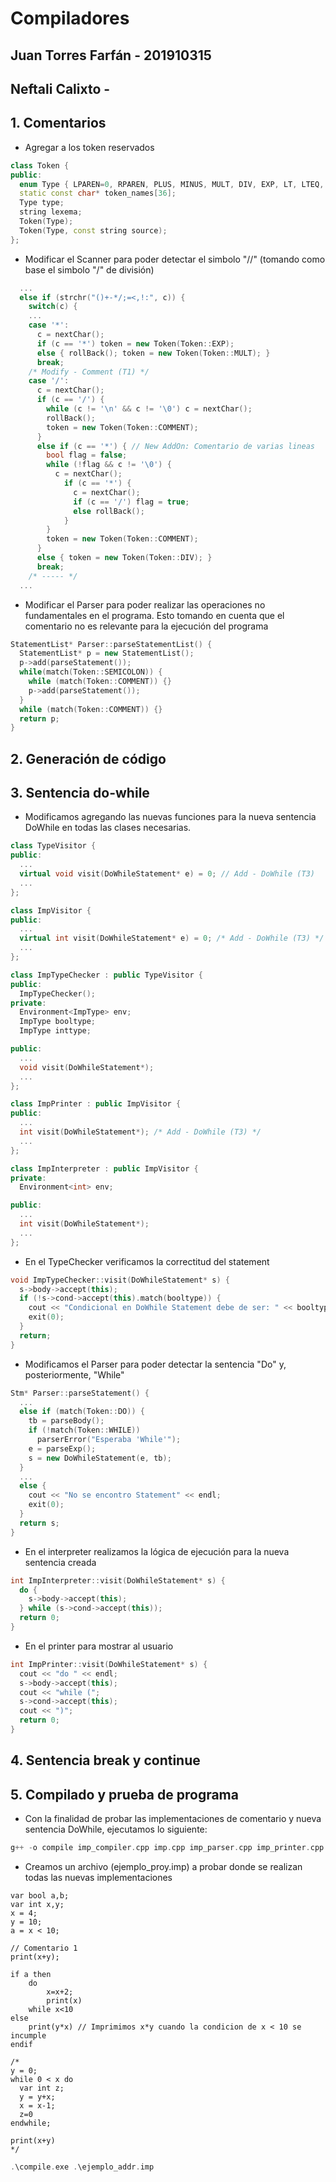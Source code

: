 # Compiladores

## Juan Torres Farfán - 201910315
## Neftali Calixto - 

## 1. Comentarios

- Agregar a los token reservados

```c++
class Token {
public:
  enum Type { LPAREN=0, RPAREN, PLUS, MINUS, MULT, DIV, EXP, LT, LTEQ, EQ,  NUM, ID, PRINT, SEMICOLON, COMMA, ASSIGN, CONDEXP, IF, THEN, ELSE, ENDIF, WHILE, DO, ENDWHILE, ERR, END, VAR, NOT , TRUE, FALSE, AND, OR, FOR, COLON, ENDFOR, COMMENT };
  static const char* token_names[36];
  Type type;
  string lexema;
  Token(Type);
  Token(Type, const string source);
};
```

- Modificar el Scanner para poder detectar el simbolo "//" (tomando como base el simbolo "/" de división)

```c++
  ...
  else if (strchr("()+-*/;=<,!:", c)) {
    switch(c) {
    ...
    case '*': 
      c = nextChar();
      if (c == '*') token = new Token(Token::EXP);
      else { rollBack(); token = new Token(Token::MULT); }
      break; 
    /* Modify - Comment (T1) */
    case '/':
      c = nextChar();
      if (c == '/') {
        while (c != '\n' && c != '\0') c = nextChar();
        rollBack();
        token = new Token(Token::COMMENT);
      }
      else if (c == '*') { // New AddOn: Comentario de varias lineas
        bool flag = false;
        while (!flag && c != '\0') {
          c = nextChar();
            if (c == '*') {
              c = nextChar();
              if (c == '/') flag = true;
              else rollBack();
            }
        }
        token = new Token(Token::COMMENT);
      }
      else { token = new Token(Token::DIV); }
      break;
    /* ----- */
  ...
```

- Modificar el Parser para poder realizar las operaciones no fundamentales en el programa. Esto tomando en cuenta que el comentario no es relevante para la ejecución del programa

```c++
StatementList* Parser::parseStatementList() {
  StatementList* p = new StatementList();
  p->add(parseStatement());
  while(match(Token::SEMICOLON)) {
    while (match(Token::COMMENT)) {}
    p->add(parseStatement());
  }
  while (match(Token::COMMENT)) {}
  return p;
}
```


## 2. Generación de código



## 3. Sentencia do-while
- Modificamos agregando las nuevas funciones para la nueva sentencia DoWhile en todas las clases necesarias.
```c++
class TypeVisitor {
public:
  ...
  virtual void visit(DoWhileStatement* e) = 0; // Add - DoWhile (T3)
  ...
};

class ImpVisitor {
public:
  ...
  virtual int visit(DoWhileStatement* e) = 0; /* Add - DoWhile (T3) */
  ...
};

class ImpTypeChecker : public TypeVisitor {
public:
  ImpTypeChecker();
private:
  Environment<ImpType> env;
  ImpType booltype;
  ImpType inttype;

public:
  ...
  void visit(DoWhileStatement*);
  ...
};

class ImpPrinter : public ImpVisitor {
public:
  ...
  int visit(DoWhileStatement*); /* Add - DoWhile (T3) */
  ...
};

class ImpInterpreter : public ImpVisitor {
private:
  Environment<int> env;

public:
  ...
  int visit(DoWhileStatement*);
  ...
};
```

- En el TypeChecker verificamos la correctitud del statement
```c++
void ImpTypeChecker::visit(DoWhileStatement* s) {
  s->body->accept(this);
  if (!s->cond->accept(this).match(booltype)) {
    cout << "Condicional en DoWhile Statement debe de ser: " << booltype << endl;
    exit(0);
  }
  return;
}
```

- Modificamos el Parser para poder detectar la sentencia "Do" y, posteriormente, "While"

```c++
Stm* Parser::parseStatement() {
  ...
  else if (match(Token::DO)) {
    tb = parseBody();
    if (!match(Token::WHILE)) 
      parserError("Esperaba 'While'");
    e = parseExp();
    s = new DoWhileStatement(e, tb);
  }
  ...
  else {
    cout << "No se encontro Statement" << endl;
    exit(0);
  }
  return s;
}
```

- En el interpreter realizamos la lógica de ejecución para la nueva sentencia creada

```c++
int ImpInterpreter::visit(DoWhileStatement* s) {
  do {
    s->body->accept(this);
  } while (s->cond->accept(this));
  return 0;
}
```

- En el printer para mostrar al usuario
```c++
int ImpPrinter::visit(DoWhileStatement* s) {
  cout << "do " << endl;
  s->body->accept(this);
  cout << "while (";
  s->cond->accept(this);
  cout << ")";
  return 0;
}
```

## 4. Sentencia break y continue

## 5. Compilado y prueba de programa

- Con la finalidad de probar las implementaciones de comentario y nueva sentencia DoWhile, ejecutamos lo siguiente:

```c++
g++ -o compile imp_compiler.cpp imp.cpp imp_parser.cpp imp_printer.cpp imp_typechecker.cpp imp_type.cpp imp_interpreter.cpp imp_codegen.cpp
```

- Creamos un archivo (ejemplo_proy.imp) a probar donde se realizan todas las nuevas implementaciones

```
var bool a,b;
var int x,y;
x = 4;
y = 10;
a = x < 10;

// Comentario 1
print(x+y);

if a then
    do
        x=x+2;
        print(x)
    while x<10
else
    print(y*x) // Imprimimos x*y cuando la condicion de x < 10 se incumple
endif

/*
y = 0;
while 0 < x do
  var int z;
  y = y+x;
  x = x-1;
  z=0
endwhile;

print(x+y)
*/
```

```c++
.\compile.exe .\ejemplo_addr.imp
```

